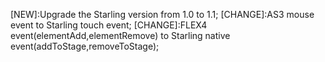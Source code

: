[NEW]:Upgrade the Starling version from 1.0 to 1.1;
[CHANGE]:AS3 mouse event to Starling touch event;
[CHANGE]:FLEX4 event(elementAdd,elementRemove) to Starling native event(addToStage,removeToStage);